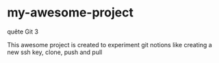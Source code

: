 # my-awesome-project
quête Git 3

This awesome project is created to experiment git notions like creating a new ssh key, clone, push and pull
